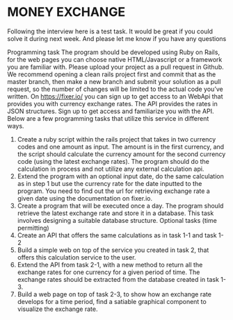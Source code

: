 # MONEY EXCHANGE

Following the interview here is a test task. It would be great if you could solve it during next week. And please let me know if you have any questions

Programming task
The program should be developed using Ruby on Rails, for the web pages you can choose
native HTML/Javascript or a framework you are familiar with.
Please upload your project as a pull request in Github. We recommend opening a clean rails
project first and commit that as the master branch, then make a new branch and submit your
solution as a pull request, so the number of changes will be limited to the actual code you’ve
written.
On https://fixer.io/ you can sign up to get access to an WebApi that provides you with currency
exchange rates. The API provides the rates in JSON structures.
Sign up to get access and familiarize you with the API.
Below are a few programming tasks that utilize this service in different ways.
1. Create a ruby script within the rails project that takes in two currency codes and one
amount as input. The amount is in the first currency, and the script should calculate the
currency amount for the second currency code (using the latest exchange rates). The
program should do the calculation in process and not utilize any external calculation api.
2. Extend the program with an optional input date, do the same calculation as in step 1 but
use the currency rate for the date inputted to the program. You need to find out the url for
retrieving exchange rate a given date using the documentation on fixer.io.
3. Create a program that will be executed once a day. The program should retrieve the
latest exchange rate and store it in a database. This task involves designing a suitable
database structure.
Optional tasks (time permitting)
1. Create an API that offers the same calculations as in task 1-1 and task 1-2
2. Build a simple web on top of the service you created in task 2, that offers this calculation
service to the user.
3. Extend the API from task 2-1, with a new method to return all the exchange rates for one
currency for a given period of time. The exchange rates should be extracted from the
database created in task 1-3.
4. Build a web page on top of task 2-3, to show how an exchange rate develops for a time
period, find a satiable graphical component to visualize the exchange rate.